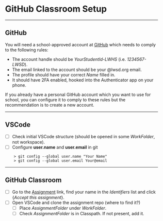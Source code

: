 # GitHub Classroom Setup

---
## GitHub
You will need a school-approved account at <a href="https://github.com/" target="_blank" rel="noopener">GitHub</a> which needs to comply to the following rules:
- The account handle should be *YourStudentId-LWHS* (i.e. *1234567-LWSD*).
- The email linked to the account should be your @lwsd.org email.
- The profile should have your correct *Name* filled in.
- It should have 2FA enabled, hooked into the Authenticator app on your phone.

If you already have a personal GitHub account which you want to use for school, you can configure it to comply to these rules but the recommendation is to create a new account.

---
## VSCode
- [ ] Check initial VSCode structure (should be opened in some *WorkFolder*, not  workspace).
- [ ] Configure **user.name** and **user.email** in git 
```
    > git config --global user.name "Your Name"
    > git config --global user.email Your@email
```
---
## GitHub Classroom
- [ ] Go to the <a href="https://classroom.github.com/a/BbCcMPr6" target="_blank" rel="noopener">Assignment</a> link, find your name in the *Identifiers* list and click {*Accept this assignment*}.
- [ ] Open VSCode and clone the assignment repo (where to find it?)
	- [ ] Place *AssignmentFolder* under *WorkFolder*.
	- [ ] Check *AssignmentFolder* is in Classpath. If not present, add it.
